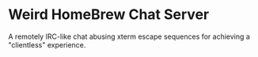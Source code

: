 # Weird HomeBrew Chat Server

A remotely IRC-like chat abusing xterm escape sequences for achieving a
"clientless" experience.
